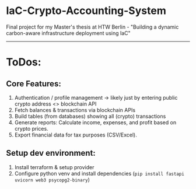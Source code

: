 # IaC-Crypto-Accounting-System
Final project for my Master's thesis at HTW Berlin - "Building a dynamic carbon-aware infrastructure deployment using IaC"

---

# ToDos:
## Core Features:
  1. Authentication / profile management -> likely just by entering public crypto address <> blockchain API
  2. Fetch balances & transactions via blockchain APIs
  3. Build tables (from databases) showing all (crypto) transactions
  4. Generate reports: Calculate income, expenses, and profit based on crypto prices.
  5. Export financial data for tax purposes (CSV/Excel).

## Setup dev environment:
  1. Install terraform & setup provider
  2. Configure python venv and install dependencies (`pip install fastapi uvicorn web3 psycopg2-binary`)

